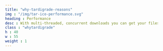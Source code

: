 ```yaml
---
title: "why-tardigrade-reasons"
img : "/img/tar-ico-performance.svg"
heading : Performance
desc : With multi-threaded, concurrent downloads you can get your files 20% faster than Amazon S3.
class : "whytardigrade"
h : 40
w : 55
weight : 1
---
```

